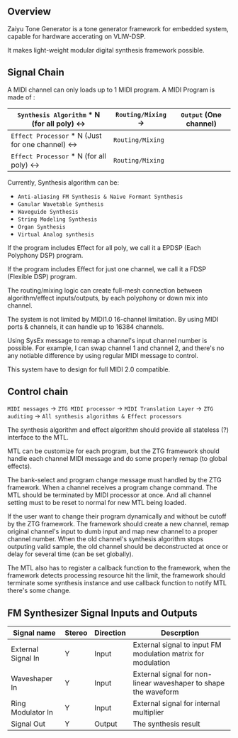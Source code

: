 Overview
----------------------
Zaiyu Tone Generator is a tone generator framework for embedded system, capable for hardware accerating on VLIW-DSP.

It makes light-weight modular digital synthesis framework possible.

Signal Chain
-----------------------

A MIDI channel can only loads up to 1 MIDI program. A MIDI Program is made of :

|`Synthesis Algorithm` * N  (for all poly) <-> | `Routing/Mixing` -> |  `Output` (One channel) |
| --- | ----------- | ----|
|`Effect Processor` * N (Just for one channel) <-> | `Routing/Mixing`  |                 |
|`Effect Processor` * N (for all poly) <-> | `Routing/Mixing`  |                 |

Currently, Synthesis algorithm can be:

* `Anti-aliasing FM Synthesis & Naive Formant Synthesis`
* `Ganular Wavetable Synthesis`
* `Waveguide Synthesis`
* `String Modeling Synthesis`
* `Organ Synthesis`
* `Virtual Analog synthesis`

If the program includes Effect for all poly, we call it a EPDSP (Each Polyphony DSP) program.

If the program includes Effect for just one channel, we call it a FDSP (Flexible DSP) program.

The routing/mixing logic can create full-mesh connection between algorithm/effect inputs/outputs, by each polyphony or down mix into channel.

The system is not limited by MIDI1.0 16-channel limitation. By using MIDI ports & channels, it can handle up to 16384 channels.

Using SysEx message to remap a channel's input channel number is possible. For example, I can swap channel 1 and channel 2, and there's no any notiable difference by using regular MIDI message to control.

This system have to design for full MIDI 2.0 compatible.

Control chain
-----------------------

`MIDI messages` -> `ZTG MIDI processor` -> `MIDI Translation Layer` -> `ZTG auditing` -> `All synthesis algorithms & Effect processors`

The synthesis algorithm and effect algorithm should provide all stateless (?) interface to the MTL.

MTL can be customize for each program, but the ZTG framework should handle each channel MIDI message and do some properly remap (to global effects).

The bank-select and program change message must handled by the ZTG framework. When a channel receives a program change command. The MTL should be terminated by MIDI processor at once. And all channel setting must to be reset to normal for new MTL being loaded.

If the user want to change their program dynamically and without be cutoff by the ZTG framework. The framework should create a new channel, remap original channel's input to dumb input and map new channel to a proper channel number. When the old channel's synthesis algorithm stops outputing valid sample, the old channel should be deconstructed at once or delay for several time (can be set globally).

The MTL also has to register a callback function to the framework, when the framework detects processing resource hit the limit, the framework should terminate some synthesis instance and use callback function to notify MTL there's some change.


FM Synthesizer Signal Inputs and Outputs
------------------------------------------

|Signal name | Stereo | Direction | Descrption|
| --- | --- | ----------- | ----|
|External Signal In| Y |Input | External signal to input FM modulation matrix for modulation|
|Waveshaper In| Y |Input | External signal for non-linear waveshaper to shape the waveform|
|Ring Modulator In| Y |Input | External signal for internal multiplier |
|Signal Out| Y | Output | The synthesis result | 

